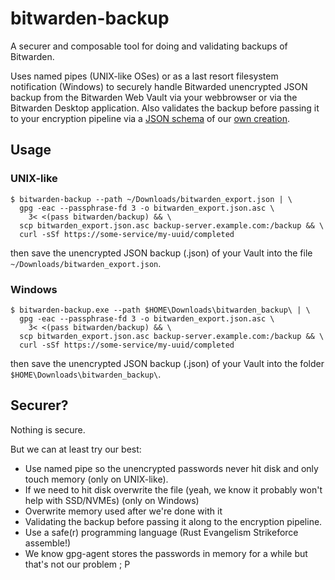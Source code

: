 # bitwarden-backup

A securer and composable tool for doing and validating backups of Bitwarden.

Uses named pipes (UNIX-like OSes) or as a last resort filesystem notification
(Windows) to securely handle Bitwarded unencrypted JSON backup from the
Bitwarden Web Vault via your webbrowser or via the Bitwarden Desktop
application. Also validates the backup before passing it to your encryption
pipeline via a [JSON schema](https://json-schema.org/) of our [own
creation](src/resources/bitwarden_export_schema.json).

## Usage

### UNIX-like
```shell
$ bitwarden-backup --path ~/Downloads/bitwarden_export.json | \
  gpg -eac --passphrase-fd 3 -o bitwarden_export.json.asc \
    3< <(pass bitwarden/backup) && \
  scp bitwarden_export.json.asc backup-server.example.com:/backup && \
  curl -sSf https://some-service/my-uuid/completed
```

then save the unencrypted JSON backup (.json) of your Vault into the file
`~/Downloads/bitwarden_export.json`.

### Windows
```shell
$ bitwarden-backup.exe --path $HOME\Downloads\bitwarden_backup\ | \
  gpg -eac --passphrase-fd 3 -o bitwarden_export.json.asc \
    3< <(pass bitwarden/backup) && \
  scp bitwarden_export.json.asc backup-server.example.com:/backup && \
  curl -sSf https://some-service/my-uuid/completed
```

then save the unencrypted JSON backup (.json) of your Vault into the folder
`$HOME\Downloads\bitwarden_backup\`.

## Securer?

Nothing is secure.

But we can at least try our best:
* Use named pipe so the unencrypted passwords never hit disk and only touch
  memory (only on UNIX-like).
* If we need to hit disk overwrite the file (yeah, we know it probably won't
  help with SSD/NVMEs) (only on Windows)
* Overwrite memory used after we're done with it
* Validating the backup before passing it along to the encryption pipeline.
* Use a safe(r) programming language (Rust Evangelism Strikeforce assemble!)
* We know gpg-agent stores the passwords in memory for a while but that's not
  our problem ; P
